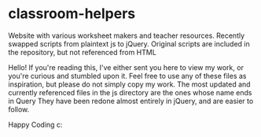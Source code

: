 # classroom-helpers
Website with various worksheet makers and teacher resources. Recently swapped scripts from plaintext js to jQuery. Original scripts are included in the repository, but not referenced from HTML


Hello! If you're reading this, I've either sent you here to view my work, or you're curious and stumbled upon it.
Feel free to use any of these files as inspiration, but please do not simply copy my work.
The most updated and currently referenced files in the js directory are the ones whose name ends in Query
They have been redone almost entirely in jQuery, and are easier to follow.

Happy Coding c:
